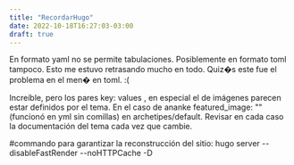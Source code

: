 ```yaml
---
title: "RecordarHugo"
date: 2022-10-18T16:27:03-03:00
draft: true
---
```


En formato yaml no se permite tabulaciones. Posiblemente en formato toml tampoco.
Esto me estuvo retrasando mucho en todo.
Quiz�s este fue el problema en el men� en toml.
:(

Increíble, pero los pares key: values , en especial el de imágenes parecen estar definidos por el tema.
En el caso de ananke featured_image: "" (funcionó en yml sin comillas) en archetipes/default.
Revisar en cada caso la documentación del tema cada vez que cambie.

#commando para garantizar la reconstrucción del sitio:
hugo server --disableFastRender --noHTTPCache -D